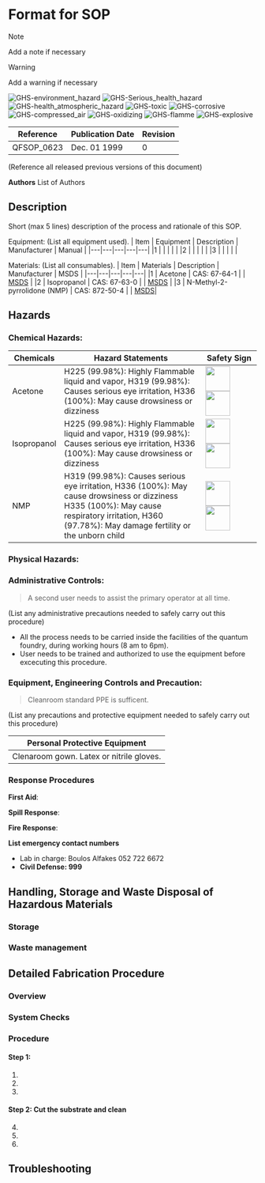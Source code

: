 # Format for SOP
> [!NOTE]
> Add a note if necessary

> [!WARNING]
> Add a warning if necessary

![GHS-environment_hazard](https://github.com/user-attachments/assets/97d96ca0-3e70-40f6-bd11-82833db53eb3)
![GHS-Serious_health_hazard](https://github.com/user-attachments/assets/94b82d0d-5c50-405f-a46f-ece8cd7768e2)
![GHS-health_atmospheric_hazard](https://github.com/user-attachments/assets/3550fb0c-dcdd-401a-b50f-7b3902fbf825)
![GHS-toxic](https://github.com/user-attachments/assets/21d433f6-3f57-4625-8ebf-86a4338983a9)
![GHS-corrosive](https://github.com/user-attachments/assets/983e6245-662e-4cd8-993e-442595e19103)
![GHS-compressed_air](https://github.com/user-attachments/assets/38711323-85cc-411f-8bf3-b7e533037f9e)
![GHS-oxidizing](https://github.com/user-attachments/assets/310c23a4-d01a-40c9-8cc4-763e5bc54e1e)
![GHS-flamme](https://github.com/user-attachments/assets/da8b2d22-0196-42b6-a224-ba432b199e7f)
![GHS-explosive](https://github.com/user-attachments/assets/44b80cd8-066f-43fc-b715-8cc2f4935edf)

| Reference | Publication Date | Revision |
|----|----|----|
|QFSOP_0623 | Dec. 01 1999 | 0 |
(Reference all released previous versions of this document)

**Authors**
List of Authors

##   Description
Short (max 5 lines) description of the process and rationale of this SOP.

Equipment: (List all equipment used).
| Item |  Equipment | Description | Manufacturer | Manual |
|---|---|---|---|---|
|1 |   | |  | |
|2 |    | | | |
|3 |    | | | |


Materials: (List all consumables).
| Item |  Materials | Description | Manufacturer | MSDS |
|---|---|---|---|---|
|1 | Acetone    | CAS: 67-64-1 | | [MSDS](https://pubchem.ncbi.nlm.nih.gov/compound/180#datasheet=LCSS) |
|2 | Isopropanol   | CAS: 67-63-0 | | [MSDS](https://pubchem.ncbi.nlm.nih.gov/compound/3776#datasheet=LCSS) |
|3 | N-Methyl-2-pyrrolidone (NMP) | CAS: 872-50-4 | | [MSDS](https://pubchem.ncbi.nlm.nih.gov/compound/13387#datasheet=LCSS)|

 
##   Hazards
### Chemical Hazards:
|Chemicals|**Hazard Statements**| Safety Sign |
|---|---|---|
| Acetone | H225 (99.98%): Highly Flammable liquid and vapor, H319 (99.98%): Causes serious eye irritation, H336 (100%): May cause drowsiness or dizziness | <img src ="https://pubchem.ncbi.nlm.nih.gov/images/ghs/GHS02.svg" width=50> <img src ="https://pubchem.ncbi.nlm.nih.gov/images/ghs/GHS07.svg" width=50> |
| Isopropanol | H225 (99.98%): Highly Flammable liquid and vapor, H319 (99.98%): Causes serious eye irritation, H336 (100%): May cause drowsiness or dizziness | <img src ="https://pubchem.ncbi.nlm.nih.gov/images/ghs/GHS02.svg" width=50> <img src ="https://pubchem.ncbi.nlm.nih.gov/images/ghs/GHS07.svg" width=50> |
| NMP | H319 (99.98%): Causes serious eye irritation, H336 (100%): May cause drowsiness or dizziness H335 (100%): May cause respiratory irritation, H360 (97.78%): May damage fertility or the unborn child | <img src ="https://pubchem.ncbi.nlm.nih.gov/images/ghs/GHS08.svg" width=50> <img src ="https://pubchem.ncbi.nlm.nih.gov/images/ghs/GHS07.svg" width=50> <img width=300> |

### Physical Hazards:


### Administrative Controls:
> A second user needs to assist the primary operator at all time.

(List any administrative precautions needed to safely carry out this procedure)
- All the process needs to be carried inside the facilities of the quantum foundry, during working hours (8 am to 6pm).
- User needs to be trained and authorized to use the equipment before excecuting this procedure.

### Equipment, Engineering Controls and Precaution:
> Cleanroom standard PPE is sufficent.

(List any precautions and protective equipment needed to safely carry out this procedure)

|Personal Protective Equipment |
|---|
| Clenaroom gown. Latex or nitrile gloves.|

### Response Procedures
**First Aid**: 

**Spill Response**:

**Fire Response**:


**List emergency contact numbers**
- Lab in charge: Boulos Alfakes 052 722 6672
- **Civil Defense: 999**

## Handling, Storage and Waste Disposal of Hazardous Materials
### Storage

### Waste management

## Detailed Fabrication Procedure
### Overview


### System Checks

### Procedure
#### Step 1: 
1. 
2. 
3. 

#### Step 2: Cut the substrate and clean
4. 
5. 
6. 

## Troubleshooting
